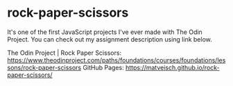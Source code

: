 # rock-paper-scissors
It's one of the first JavaScript projects I've ever made with The Odin Project. You can check out my assignment description using link below. 


The Odin Project | Rock Paper Scissors: https://www.theodinproject.com/paths/foundations/courses/foundations/lessons/rock-paper-scissors
GitHub Pages: https://matveisch.github.io/rock-paper-scissors/
